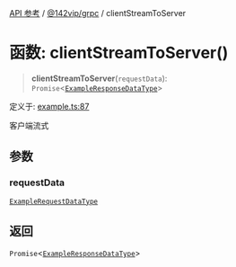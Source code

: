 [API 参考](../../../index.md) / [@142vip/grpc](../index.md) / clientStreamToServer

# 函数: clientStreamToServer()

> **clientStreamToServer**(`requestData`): `Promise`\<[`ExampleResponseDataType`](../interfaces/ExampleResponseDataType.md)\>

定义于: [example.ts:87](https://github.com/142vip/core-x/blob/7cfc2fa6b24172631d6526590fc6ea4be89357c6/packages/grpc/src/example.ts#L87)

客户端流式

## 参数

### requestData

[`ExampleRequestDataType`](../interfaces/ExampleRequestDataType.md)

## 返回

`Promise`\<[`ExampleResponseDataType`](../interfaces/ExampleResponseDataType.md)\>
